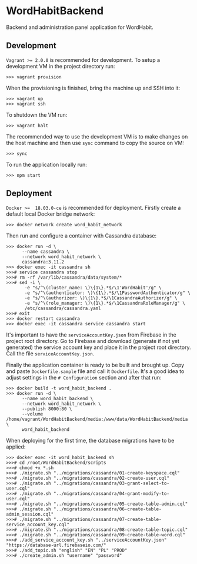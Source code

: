 WordHabitBackend
================

Backend and administration panel application for WordHabit.


Development
-----------

`Vagrant >= 2.0.0` is recommended for development. To setup a development VM in
the project directory run:

    >>> vagrant provision

When the provisioning is finished, bring the machine up and SSH into it:

    >>> vagrant up
    >>> vagrant ssh

To shutdown the VM run:

    >>> vagrant halt

The recommended way to use the development VM is to make changes on the host
machine and then use `sync` command to copy the source on VM:

    >>> sync

To run the application locally run:

    >>> npm start


Deployment
----------

`Docker >=  18.03.0-ce` is recommended for deployment. Firstly create a default
local Docker bridge network:

    >>> docker network create word_habit_network

Then run and configure a container with Cassandra database:

    >>> docker run -d \
          --name cassandra \
          --network word_habit_network \
          cassandra:3.11.2
    >>> docker exec -it cassandra sh
    >>># service cassandra stop
    >>># rm -rf /var/lib/cassandra/data/system/*
    >>># sed -i \
           -e "s/^\(cluster_name: \)\{1\}.*$/\1'WordHabit'/g" \
           -e "s/^\(authenticator: \)\{1\}.*$/\1PasswordAuthenticator/g" \
           -e "s/^\(authorizer: \)\{1\}.*$/\1CassandraAuthorizer/g" \
           -e "s/^\(role_manager: \)\{1\}.*$/\1CassandraRoleManager/g" \
           /etc/cassandra/cassandra.yaml
    >>># exit
    >>> docker restart cassandra
    >>> docker exec -it cassandra service cassandra start

It's important to have the `serviceAccountKey.json` from Firebase in the project
root directory. Go to Firebase and download (generate if not yet generated) the
service account key and place it in the project root directory. Call the file
`serviceAccountKey.json`.

Finally the application container is ready to be built and brought up. Copy and
paste `Dockerfile.sample` file and call it `Dockerfile`. It's a good idea to
adjust settings in the `# Configuration` section and after that run:

    >>> docker build -t word_habit_backend .
    >>> docker run -d \
          --name word_habit_backend \
          --network word_habit_network \
          --publish 8000:80 \
          --volume /home/vagrant/WordHabitBackend/media:/www/data/WordHabitBackend/media \
          word_habit_backend

When deploying for the first time, the database migrations have to be applied:

    >>> docker exec -it word_habit_backend sh
    >>># cd /root/WordHabitBackend/scripts
    >>># chmod +x *.sh
    >>># ./migrate.sh "../migrations/cassandra/01-create-keyspace.cql"
    >>># ./migrate.sh "../migrations/cassandra/02-create-user.cql"
    >>># ./migrate.sh "../migrations/cassandra/03-grant-select-to-user.cql"
    >>># ./migrate.sh "../migrations/cassandra/04-grant-modify-to-user.cql"
    >>># ./migrate.sh "../migrations/cassandra/05-create-table-admin.cql"
    >>># ./migrate.sh "../migrations/cassandra/06-create-table-admin_session.cql"
    >>># ./migrate.sh "../migrations/cassandra/07-create-table-service_account_key.cql"
    >>># ./migrate.sh "../migrations/cassandra/08-create-table-topic.cql"
    >>># ./migrate.sh "../migrations/cassandra/09-create-table-word.cql"
    >>># ./add_service_account_key.sh "../serviceAccountKey.json" "https://database-url.firebaseio.com/"
    >>># ./add_topic.sh "english" "EN" "PL" "PROD"
    >>># ./create_admin.sh "username" "password"
